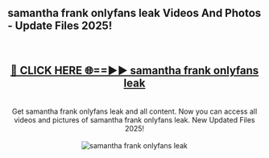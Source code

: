 <h2>samantha frank onlyfans leak Videos And Photos - Update Files 2025!</h2>
<br>
<div align="center">
<h2><a href="https://top-ai-tools.click/QrbHav" rel="nofollow">🔴 CLICK HERE 🌐==►► samantha frank onlyfans leak</a></h2>
<br>
Get samantha frank onlyfans leak and all content. Now you can access all videos and pictures of samantha frank onlyfans leak. New Updated Files 2025!
<br>
<br>
<a href="https://top-ai-tools.click/QrbHav" rel="nofollow" data-target="animated-image.originalLink"><img src="https://i.ibb.co.com/WyWwxjT/player-gif2.gif" alt="samantha frank onlyfans leak" style="max-width: 100%; display: inline-block;" data-target="animated-image.originalImage"></a>
</div>
<br>